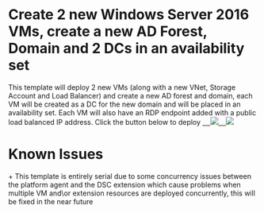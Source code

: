 # Create 2 new Windows Server 2016 VMs, create a new AD Forest, Domain and 2 DCs in an availability set
This template will deploy 2 new VMs (along with a new VNet, Storage Account and Load Balancer) and create a new AD forest and domain, each VM will be created as a DC for the new domain and will be placed in an availability set. Each VM will also have an RDP endpoint added with a public load balanced IP address.
Click the button below to deploy
<a href="https://portal.azure.com/#create/Microsoft.Template/uri/https://raw.githubusercontent.com/thecloudplatform/azure-server-2016-2dc-ha/master/azuredeploy.json" target="_blank">    <img src="http://azuredeploy.net/deploybutton.png"/></a><a href="http://armviz.io/#/?load=https://raw.githubusercontent.com/thecloudplatform/azure-server-2016-2dc-ha/master/azuredeploy.json" target="_blank">    <img src="http://armviz.io/visualizebutton.png"/></a>
# Known Issues
+ This template is entirely serial due to some concurrency issues between the platform agent and the DSC extension which cause problems when multiple VM and\or extension resources are deployed concurrently, this will be fixed in the near future
